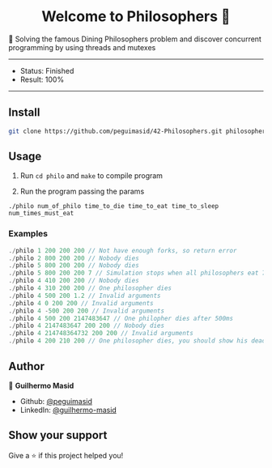 <h1 align="center">Welcome to Philosophers 👋</h1>
<p>🤔 Solving the famous Dining Philosophers problem and discover concurrent programming by using threads and mutexes</p>

---

- Status: Finished
- Result: 100%

---

## Install

```sh
git clone https://github.com/peguimasid/42-Philosophers.git philosophers
```

## Usage

1. Run `cd philo` and `make` to compile program

2. Run the program passing the params 

```
./philo num_of_philo time_to_die time_to_eat time_to_sleep num_times_must_eat
```

### Examples
```js
./philo 1 200 200 200 // Not have enough forks, so return error
./philo 2 800 200 200 // Nobody dies
./philo 5 800 200 200 // Nobody dies
./philo 5 800 200 200 7 // Simulation stops when all philosophers eat 7 times
./philo 4 410 200 200 // Nobody dies
./philo 4 310 200 200 // One philosopher dies
./philo 4 500 200 1.2 // Invalid arguments
./philo 4 0 200 200 // Invalid arguments
./philo 4 -500 200 200 // Invalid arguments
./philo 4 500 200 2147483647 // One philopher dies after 500ms
./philo 4 2147483647 200 200 // Nobody dies
./philo 4 214748364732 200 200 // Invalid arguments
./philo 4 200 210 200 // One philosopher dies, you should show his dead before 210ms
```

## Author

👤 **Guilhermo Masid**

- Github: [@peguimasid](https://github.com/peguimasid)
- LinkedIn: [@guilhermo-masid](https://linkedin.com/in/guilhermo-masid-494677b8)

## Show your support

Give a ⭐️ if this project helped you!
